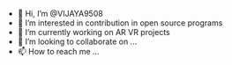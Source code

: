- 👋 Hi, I’m @VIJAYA9508
- 👀 I’m interested in contribution in open source programs
- 🌱 I’m currently working on AR VR projects
- 💞️ I’m looking to collaborate on ...
- 📫 How to reach me ...

<!---
VIJAYA9508/VIJAYA9508 is a ✨ special ✨ repository because its `README.md` (this file) appears on your GitHub profile.
You can click the Preview link to take a look at your changes.
--->
